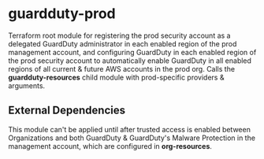 # guardduty-prod

Terraform root module for registering the prod security account as a delegated GuardDuty administrator in each enabled region of the prod management account, and configuring GuardDuty in each enabled region of the prod security account to automatically enable GuardDuty in all enabled regions of all current & future AWS accounts in the prod org. Calls the **guardduty-resources** child module with prod-specific providers & arguments.

## External Dependencies

This module can't be applied until after trusted access is enabled between Organizations and both GuardDuty & GuardDuty's Malware Protection in the management account, which are configured in **org-resources**.
